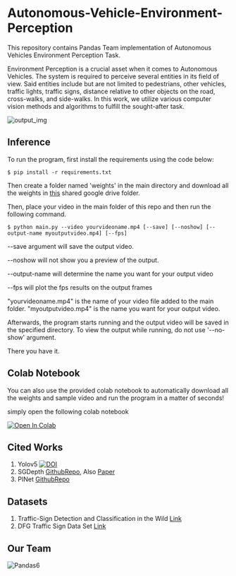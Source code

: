 # Autonomous-Vehicle-Environment-Perception
This repository contains Pandas Team implementation of Autonomous Vehicles Environment Perception Task.

Environment Perception is a crucial asset when it comes to Autonomous Vehicles. The system is required to perceive several entities in its field of view. Said entities include but are not limited to pedestrians, other vehicles,  traffic lights, traffic signs, distance relative to other objects on the road, cross-walks, and side-walks. In this work, we utilize various computer vision methods and algorithms to fulfill the sought-after task.

![output_img](https://user-images.githubusercontent.com/44018277/112603426-9db00680-8e32-11eb-87d8-6954337fe1b9.jpg)


## Inference
To run the program, first install the requirements using the code below:
```
$ pip install -r requirements.txt
```
Then create a folder named 'weights' in the main directory and download all the weights in [this](https://drive.google.com/u/0/uc?id=1-MpEWgI-s1V5d6O5iq8cd29yKcrBkO_4&export=download) shared google drive folder.

Then, place your video in the main folder of this repo and then run the following command.
```
$ python main.py --video yourvideoname.mp4 [--save] [--noshow] [--output-name myoutputvideo.mp4] [--fps]
```
--save argument will save the output video.

--noshow will not show you a preview of the output.

--output-name will determine the name you want for your output video

--fps will plot the fps results on the output frames

"yourvideoname.mp4" is the name of your video file added to the main folder.
"myoutputvideo.mp4" is the name you want for your output video.

Afterwards, the program starts running and the output video will be saved in the specified directory. To view the output while running, do not use '--no-show' argument.

There you have it.

## Colab Notebook
You can also use the provided colab notebook to automatically download all the weights and sample video and run the program in a matter of seconds!

simply open the following colab notebook

[![Open In Colab](https://colab.research.google.com/assets/colab-badge.svg)](https://colab.research.google.com/github/Pandas-Team/Autonomous-Vehicle-Environment-Perception/blob/main/Pandas_Team.ipynb)

## Cited Works
1. Yolov5 [![DOI](https://zenodo.org/badge/264818686.svg)](https://zenodo.org/badge/latestdoi/264818686)
2. SGDepth [GithubRepo](https://github.com/ifnspaml/SGDepth), Also [Paper](https://arxiv.org/abs/2007.06936)
3. PINet [GithubRepo](https://github.com/koyeongmin/PINet)
## Datasets
1. Traffic-Sign Detection and Classification in the Wild [Link](https://cg.cs.tsinghua.edu.cn/traffic-sign/)
2. DFG Traffic Sign Data Set [Link](https://www.vicos.si/Downloads/DFGTSD#:~:text=Dataset%20consists%20of%20200%20traffic,around%207000%20high%2Dresolution%20images.&text=The%20images%20have%20been%20anonymized,with%20the%20EU%20GDPR%20legislation.)

## Our Team
![Pandas6](https://user-images.githubusercontent.com/44018277/113590541-09bb1780-9648-11eb-8c47-9ff7929a7f42.jpg)
